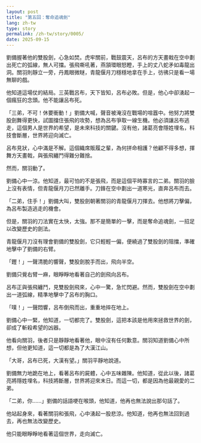 ```yaml
---
layout: post
title: "第五回：奪命追魂劍"
lang: zh-tw
type: story
permalink: /zh-tw/story/0005/
date: 2025-09-15
---
```

劉備握著他的雙股劍，心急如焚。虎牢關前，戰鼓震天，呂布的方天畫戟在空中劃出死亡的弧線，無人可擋。張飛嘶吼著，燕頷環眼怒瞪，手上的丈八蛇矛如毒龍出洞。關羽則靜立一旁，丹鳳眼微瞇，青龍偃月刀穩穩地拿在手上，彷彿只是看一場無聊的戲。

他知道這場仗的結局。三英戰呂布，天下皆知，呂布必敗。但是，他心中卻湧起一個瘋狂的念頭。他不能讓呂布死。

「三弟，不可！休要衝動！」劉備大喊，聲音被淹沒在戰場的喧囂中。他努力將雙股劍舞得更快，試圖擋住張飛的攻勢，想為呂布爭取一線生機。他必須讓呂布逃走，這個男人是世界的希望，是未來科技的關鍵。沒有他，諸葛亮會隱姓埋名，科技會斷層，世界將迎向滅亡。

呂布見狀，心中滿是不解。這個織席販履之輩，為何拼命相護？他顧不得多想，揮舞方天畫戟，與張飛纏鬥得難分難捨。

然而，關羽動了。

劉備心中一涼。他知道，最可怕的不是張飛，而是這個平時寡言的二弟。關羽的臉上沒有表情，但青龍偃月刀已然離手。刀鋒在空中劃出一道寒光，直奔呂布而去。

「二弟，住手！」劉備大叫，雙股劍朝著關羽的青龍偃月刀揮去。他想將刀擊偏，為呂布製造逃走的機會。

但是，關羽的刀法實在太快，太強。那不是簡單的一擊，而是奪命追魂劍，一招足以改變歷史的劍法。

青龍偃月刀沒有理會劉備的雙股劍，它只輕輕一偏，便繞過了雙股劍的阻擋，準確地擊中了劉備的右臂。

「鏗！」一聲清脆的響聲，雙股劍脫手而出，飛向半空。

劉備只覺右臂一麻，眼睜睜地看著自己的劍飛向呂布。

呂布正與張飛纏鬥，見雙股劍飛來，心中一驚，急忙閃避。然而，雙股劍在空中劃出一道弧線，精準地擊中了呂布的胸口。

「噗！」一聲悶響，呂布倒飛而出，重重地摔在地上。

劉備心中一緊，他知道，一切都完了。雙股劍，這把本該是他用來拯救世界的劍，卻成了斬殺希望的凶器。

他看向關羽，後者只是靜靜地看著他，眼中沒有任何歉意。關羽知道劉備心中所想，但他更知道，這一切都是為了大漢江山。

「大哥，呂布已死，大漢有望。」關羽平靜地說道。

劉備無力地跪在地上，看著呂布的屍體，心中五味雜陳。他知道，從此以後，諸葛亮將隱姓埋名，科技將斷層，世界將迎來末日。而這一切，都是因為他最親愛的二弟。

「二弟，你……」劉備的話語哽在喉頭，他知道，他再也無法說出那句話了。

他站起身來，看著關羽和張飛，心中湧起一股悲涼。他知道，他再也無法回到過去，再也無法改變歷史。

他只能眼睜睜地看著這個世界，走向滅亡。